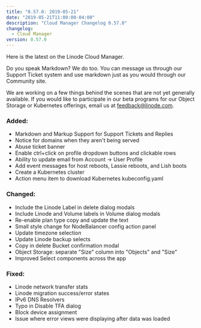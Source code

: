 ```yaml
---
title: "0.57.0: 2019-05-21"
date: "2019-05-21T11:00:00-04:00"
description: "Cloud Manager Changelog 0.57.0"
changelog:
  - Cloud Manager
version: 0.57.0
---
```


Here is the latest on the Linode Cloud Manager.

Do you speak Markdown? We do too. You can message us through our Support Ticket system and use markdown just as you would through our Community site.

We are working on a few things behind the scenes that are not yet generally available. If you would like to participate in our beta programs for our Object Storage or Kubernetes offerings, email us at feedback@linode.com.

### Added:

- Markdown and Markup Support for Support Tickets and Replies
- Notice for domains when they aren't being served
- Abuse ticket banner
- Enable ctrl+click on profile dropdown buttons and clickable rows
- Ability to update email from Account -> User Profile
- Add event messages for host reboots, Lassie reboots, and Lish boots
- Create a Kubernetes cluster
- Action menu item to download Kubernetes kubeconfig.yaml

### Changed:

- Include the Linode Label in delete dialog modals
- Include Linode and Volume labels in Volume dialog modals
- Re-enable plan type copy and update the text
- Small style change for NodeBalancer config action panel
- Update timezone selection
- Update Linode backup selects
- Copy in delete Bucket confirmation modal
- Object Storage: separate "Size" column into "Objects" and "Size"
- Improved Select components across the app

### Fixed:

- Linode network transfer stats
- Linode migration success/error states
- IPv6 DNS Resolvers
- Typo in Disable TFA dialog
- Block device assignment
- Issue where error views were displaying after data was loaded

